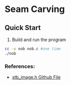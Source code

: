 # Seam Carving

## Quick Start
1. Build and run the program
```bash
cc -o nob nob.c #one time
./nob
```


### References:
- [stb_image.h Github File](https://github.com/nothings/stb/blob/master/stb_image.h)